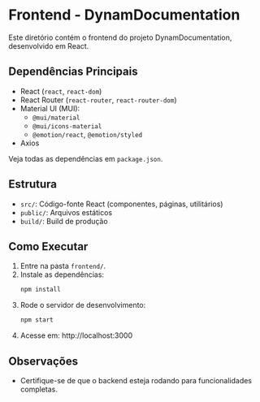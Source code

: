 # Frontend - DynamDocumentation

Este diretório contém o frontend do projeto DynamDocumentation, desenvolvido em React.

## Dependências Principais
- React (`react`, `react-dom`)
- React Router (`react-router`, `react-router-dom`)
- Material UI (MUI):
  - `@mui/material`
  - `@mui/icons-material`
  - `@emotion/react`, `@emotion/styled`
- Axios

Veja todas as dependências em `package.json`.

## Estrutura
- `src/`: Código-fonte React (componentes, páginas, utilitários)
- `public/`: Arquivos estáticos
- `build/`: Build de produção

## Como Executar
1. Entre na pasta `frontend/`.
2. Instale as dependências:
   ```sh
   npm install
   ```
3. Rode o servidor de desenvolvimento:
   ```sh
   npm start
   ```
4. Acesse em: http://localhost:3000

## Observações
- Certifique-se de que o backend esteja rodando para funcionalidades completas.
